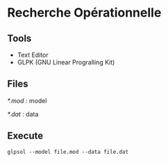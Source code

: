 Recherche Opérationnelle
========================

Tools
-----

 * Text Editor
 * GLPK (GNU Linear Progralling Kit)

Files
-----

_*.mod_ : model

_*.dat_ : data

Execute
-------

```
glpsol --model file.mod --data file.dat
```

